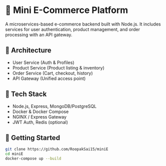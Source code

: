 # 🛒 Mini E-Commerce Platform

A microservices-based e-commerce backend built with Node.js. It includes services for user authentication, product management, and order processing with an API gateway.

## 🧱 Architecture

- User Service (Auth & Profiles)
- Product Service (Product listing & inventory)
- Order Service (Cart, checkout, history)
- API Gateway (Unified access point)

## 🧪 Tech Stack

- Node.js, Express, MongoDB/PostgreSQL
- Docker & Docker Compose
- NGINX / Express Gateway
- JWT Auth, Redis (optional)

<!-- ## 📸 Diagram

![architecture](docs/architecture-diagram.png) -->

## 🚀 Getting Started

```bash
git clone https://github.com/RoopakSai15/miniE
cd miniE
docker-compose up --build
```
